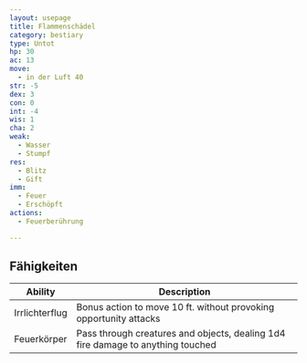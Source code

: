 ```yaml
---
layout: usepage
title: Flammenschädel
category: bestiary
type: Untot
hp: 30
ac: 13
move:
  - in der Luft 40
str: -5
dex: 3
con: 0
int: -4
wis: 1
cha: 2
weak:
  - Wasser
  - Stumpf
res:
  - Blitz
  - Gift
imm:
  - Feuer
  - Erschöpft
actions:
  - Feuerberührung

---
```


<!--more-->

## Fähigkeiten

| Ability        | Description                                                                     |
|----------------|---------------------------------------------------------------------------------|
| Irrlichterflug | Bonus action to move 10 ft. without provoking opportunity attacks               |
| Feuerkörper    | Pass through creatures and objects, dealing 1d4 fire damage to anything touched |
